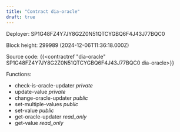 ```yaml
---
title: "Contract dia-oracle"
draft: true
---
```

Deployer: SP1G48FZ4Y7JY8G2Z0N51QTCYGBQ6F4J43J77BQC0


 



Block height: 299989 (2024-12-06T11:36:18.000Z)

Source code: {{<contractref "dia-oracle" SP1G48FZ4Y7JY8G2Z0N51QTCYGBQ6F4J43J77BQC0 dia-oracle>}}

Functions:

* check-is-oracle-updater _private_
* update-value _private_
* change-oracle-updater _public_
* set-multiple-values _public_
* set-value _public_
* get-oracle-updater _read_only_
* get-value _read_only_
